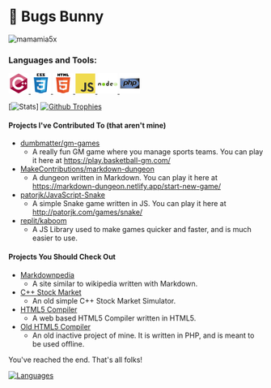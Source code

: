 # 🐰 Bugs Bunny
<p align="left"> <img src="https://komarev.com/ghpvc/?username=mamamia5x&label=Profile%20Views&color=ff0000&style=flat" alt="mamamia5x" /> </p>
<h3 align="left">Languages and Tools:</h3>
<p align="left"> <a href="https://www.w3schools.com/cpp/" target="_blank"> <img src="https://raw.githubusercontent.com/devicons/devicon/master/icons/cplusplus/cplusplus-original.svg" alt="cplusplus" width="40" height="40"/> </a> <a href="https://www.w3schools.com/css/" target="_blank"> <img src="https://raw.githubusercontent.com/devicons/devicon/master/icons/css3/css3-original-wordmark.svg" alt="css3" width="40" height="40"/> </a> <a href="https://www.w3.org/html/" target="_blank"> <img src="https://raw.githubusercontent.com/devicons/devicon/master/icons/html5/html5-original-wordmark.svg" alt="html5" width="40" height="40"/> </a> <a href="https://developer.mozilla.org/en-US/docs/Web/JavaScript" target="_blank"> <img src="https://raw.githubusercontent.com/devicons/devicon/master/icons/javascript/javascript-original.svg" alt="javascript" width="40" height="40"/> </a> <a href="https://nodejs.org" target="_blank"> <img src="https://raw.githubusercontent.com/devicons/devicon/master/icons/nodejs/nodejs-original-wordmark.svg" alt="nodejs" width="40" height="40"/> </a> <a href="https://www.php.net" target="_blank"> <img src="https://raw.githubusercontent.com/devicons/devicon/master/icons/php/php-original.svg" alt="php" width="40" height="40"/> </a> </p>

[![Stats](https://github-readme-stats.vercel.app/api?username=mamamia5x&count_private=true&show_icons=true&theme=blue-green)]
[![Github Trophies](https://github-profile-trophy.vercel.app/?username=mamamia5x&theme=chalk)](https://github.com/ryo-ma/github-profile-trophy)

#### Projects I've Contributed To (that aren't mine)
* [dumbmatter/gm-games](https://github.com/dumbmatter/gm-games)
  * A really fun GM game where you manage sports teams. You can play it here at https://play.basketball-gm.com/
* [MakeContributions/markdown-dungeon](https://github.com/MakeContributions/markdown-dungeon)
  * A dungeon written in Markdown. You can play it here at https://markdown-dungeon.netlify.app/start-new-game/
* [patorjk/JavaScript-Snake](https://github.com/patorjk/JavaScript-Snake)
  * A simple Snake game written in JS. You can play it here at http://patorjk.com/games/snake/  
* [replit/kaboom](https://github.com/replit/kaboom)
  * A JS Library used to make games quicker and faster, and is much easier to use.
#### Projects You Should Check Out
* [Markdownpedia](https://github.com/mamamia5x/markdownpedia)
  * A site similar to wikipedia written with Markdown.
* [C++ Stock Market](https://github.com/mamamia5x/C-Stock-Market)
  * An old simple C++ Stock Market Simulator. 
* [HTML5 Compiler](https://github.com/mamamia5x/HTML5-Compiler)
  * A web based HTML5 Compiler written in HTML5.
* [Old HTML5 Compiler](https://github.com/mamamia5x/Old-HTML5-Compiler)
  * An old inactive project of mine. It is written in PHP, and is meant to be used offline.
 
 You've reached the end. That's all folks!
 
[![Languages](https://github-readme-stats.vercel.app/api/top-langs/?username=mamamia5x&layout=compact&theme=dark)](https://github.com/anuraghazra/github-readme-stats)
